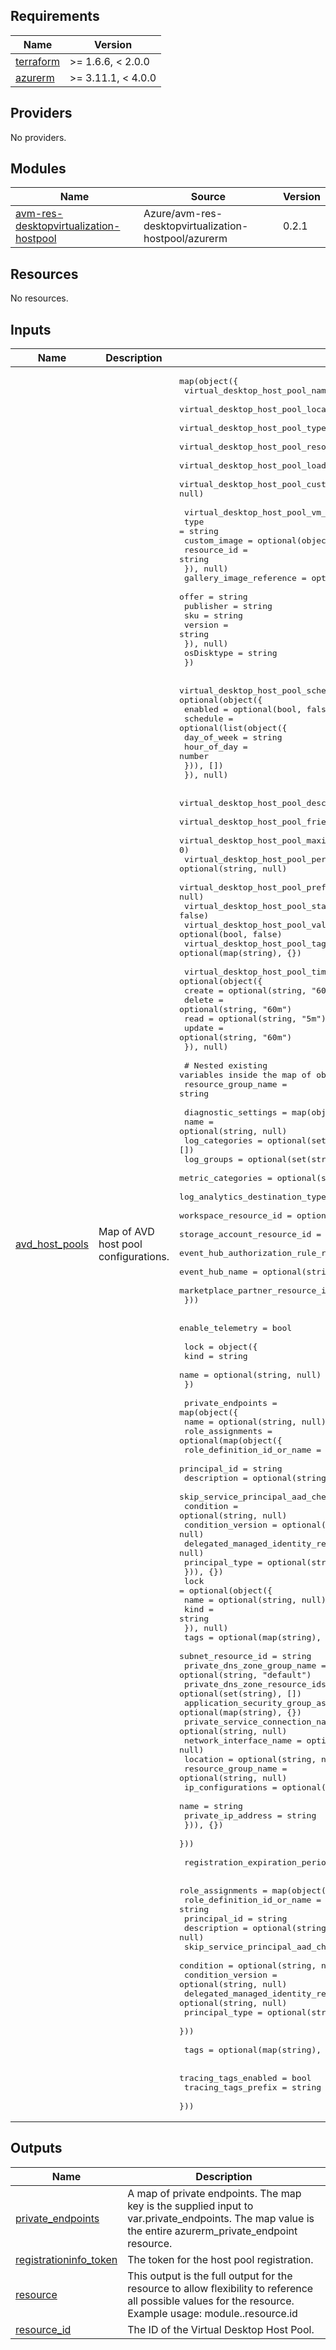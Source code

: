 <!-- BEGIN_TF_DOCS -->
## Requirements

| Name | Version |
|------|---------|
| <a name="requirement_terraform"></a> [terraform](#requirement\_terraform) | >= 1.6.6, < 2.0.0 |
| <a name="requirement_azurerm"></a> [azurerm](#requirement\_azurerm) | >= 3.11.1, < 4.0.0 |

## Providers

No providers.

## Modules

| Name | Source | Version |
|------|--------|---------|
| <a name="module_avm-res-desktopvirtualization-hostpool"></a> [avm-res-desktopvirtualization-hostpool](#module\_avm-res-desktopvirtualization-hostpool) | Azure/avm-res-desktopvirtualization-hostpool/azurerm | 0.2.1 |

## Resources

No resources.

## Inputs

| Name | Description | Type | Default | Required |
|------|-------------|------|---------|:--------:|
| <a name="input_avd_host_pools"></a> [avd\_host\_pools](#input\_avd\_host\_pools) | Map of AVD host pool configurations. | <pre>map(object({<br>    virtual_desktop_host_pool_name                  = string<br>    virtual_desktop_host_pool_location              = string<br>    virtual_desktop_host_pool_type                  = string<br>    virtual_desktop_host_pool_resource_group_name   = string<br>    virtual_desktop_host_pool_load_balancer_type    = string<br>    virtual_desktop_host_pool_custom_rdp_properties = optional(string, null)<br><br>    virtual_desktop_host_pool_vm_template = object({<br>      type = string<br>      custom_image = optional(object({<br>        resource_id = string<br>      }), null)<br>      gallery_image_reference = optional(object({<br>        offer     = string<br>        publisher = string<br>        sku       = string<br>        version   = string<br>      }), null)<br>      osDisktype = string<br>    })<br><br>    virtual_desktop_host_pool_scheduled_agent_updates = optional(object({<br>      enabled = optional(bool, false)<br>      schedule = optional(list(object({<br>        day_of_week = string<br>        hour_of_day = number<br>      })), [])<br>    }), null)<br><br>    virtual_desktop_host_pool_description                      = optional(string, null)<br>    virtual_desktop_host_pool_friendly_name                    = optional(string, null)<br>    virtual_desktop_host_pool_maximum_sessions_allowed         = optional(number, 0)<br>    virtual_desktop_host_pool_personal_desktop_assignment_type = optional(string, null)<br>    virtual_desktop_host_pool_preferred_app_group_type         = optional(string, null)<br>    virtual_desktop_host_pool_start_vm_on_connect              = optional(bool, false)<br>    virtual_desktop_host_pool_validate_environment             = optional(bool, false)<br>    virtual_desktop_host_pool_tags                             = optional(map(string), {})<br><br>    virtual_desktop_host_pool_timeouts = optional(object({<br>      create = optional(string, "60m")<br>      delete = optional(string, "60m")<br>      read   = optional(string, "5m")<br>      update = optional(string, "60m")<br>    }), null)<br><br>    # Nested existing variables inside the map of objects<br>    resource_group_name = string<br><br>    diagnostic_settings = map(object({<br>      name                                     = optional(string, null)<br>      log_categories                           = optional(set(string), [])<br>      log_groups                               = optional(set(string), ["allLogs"])<br>      metric_categories                        = optional(set(string), ["AllMetrics"])<br>      log_analytics_destination_type           = optional(string, "Dedicated")<br>      workspace_resource_id                    = optional(string, null)<br>      storage_account_resource_id              = optional(string, null)<br>      event_hub_authorization_rule_resource_id = optional(string, null)<br>      event_hub_name                           = optional(string, null)<br>      marketplace_partner_resource_id          = optional(string, null)<br>    }))<br><br>    enable_telemetry = bool<br><br>    lock = object({<br>      kind = string<br>      name = optional(string, null)<br>    })<br><br>    private_endpoints = map(object({<br>      name = optional(string, null)<br>      role_assignments = optional(map(object({<br>        role_definition_id_or_name             = string<br>        principal_id                           = string<br>        description                            = optional(string, null)<br>        skip_service_principal_aad_check       = optional(bool, false)<br>        condition                              = optional(string, null)<br>        condition_version                      = optional(string, null)<br>        delegated_managed_identity_resource_id = optional(string, null)<br>        principal_type                         = optional(string, null)<br>      })), {})<br>      lock = optional(object({<br>        name = optional(string, null)<br>        kind = string<br>      }), null)<br>      tags                                    = optional(map(string), null)<br>      subnet_resource_id                      = string<br>      private_dns_zone_group_name             = optional(string, "default")<br>      private_dns_zone_resource_ids           = optional(set(string), [])<br>      application_security_group_associations = optional(map(string), {})<br>      private_service_connection_name         = optional(string, null)<br>      network_interface_name                  = optional(string, null)<br>      location                                = optional(string, null)<br>      resource_group_name                     = optional(string, null)<br>      ip_configurations = optional(map(object({<br>        name               = string<br>        private_ip_address = string<br>      })), {})<br>    }))<br><br>    registration_expiration_period = string<br><br>    role_assignments = map(object({<br>      role_definition_id_or_name             = string<br>      principal_id                           = string<br>      description                            = optional(string, null)<br>      skip_service_principal_aad_check       = optional(bool, false)<br>      condition                              = optional(string, null)<br>      condition_version                      = optional(string, null)<br>      delegated_managed_identity_resource_id = optional(string, null)<br>      principal_type                         = optional(string, null)<br>    }))<br><br>    tags = optional(map(string), {})<br><br>    tracing_tags_enabled = bool<br>    tracing_tags_prefix  = string<br>  }))</pre> | n/a | yes |

## Outputs

| Name | Description |
|------|-------------|
| <a name="output_private_endpoints"></a> [private\_endpoints](#output\_private\_endpoints) | A map of private endpoints. The map key is the supplied input to var.private\_endpoints. The map value is the entire azurerm\_private\_endpoint resource. |
| <a name="output_registrationinfo_token"></a> [registrationinfo\_token](#output\_registrationinfo\_token) | The token for the host pool registration. |
| <a name="output_resource"></a> [resource](#output\_resource) | This output is the full output for the resource to allow flexibility to reference all possible values for the resource. Example usage: module.<modulename>.resource.id |
| <a name="output_resource_id"></a> [resource\_id](#output\_resource\_id) | The ID of the Virtual Desktop Host Pool. |
<!-- END_TF_DOCS -->